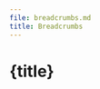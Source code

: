 ```yaml
---
file: breadcrumbs.md
title: Breadcrumbs
---
```


<script>
    import {Button} from '$lib'
</script>

# {title}
